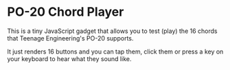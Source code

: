 # PO-20 Chord Player

This is a tiny JavaScript gadget that allows you to test (play) the 16 chords that Teenage Engineering's PO-20 supports. 

It just renders 16 buttons and you can tap them, click them or press a key on your keyboard to hear what they sound like. 